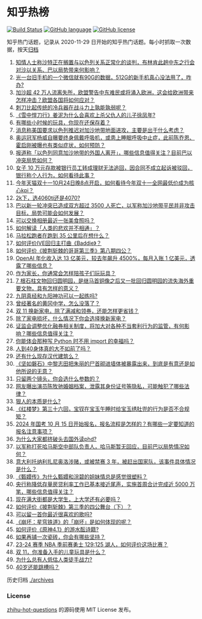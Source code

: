 # 知乎热榜
[![Build Status](https://github.com/ToWeLong/zhihu-hot-questions/workflows/CI/badge.svg)](https://github.com/ToWeLong/zhihu-hot-questions/actions)
[![GitHub language](https://img.shields.io/badge/language-golang-orange.svg)](https://golang.org/)
[![GitHub license](https://img.shields.io/github/license/ToWeLong/zhihu-hot-questions)](https://github.com/ToWeLong/zhihu-hot-questions/blob/main/LICENSE)

知乎热门话题，记录从 2020-11-29 日开始的知乎热门话题。每小时抓取一次数据，按天[归档](./archives)

<!-- BEGIN -->

1. [知情人士称沙特正在搁置与以色列关系正常化的谈判，布林肯此趟中东之行会对沙以关系、巴以局势带来何影响？](https://www.zhihu.com/question/626090924)
1. [光一台旧手机的一个微信就有90G的数据，512G的新手机真心没法用了，咋办?](https://www.zhihu.com/question/623189683)
1. [加沙超 42 万人流离失所，欧盟警告中东难民或将涌入欧洲，这会给欧洲带来怎样冲击？欧盟各国将如何应对？](https://www.zhihu.com/question/626111501)
1. [刺刀比起传统的冷兵器在战斗力上孰能孰弱呢？](https://www.zhihu.com/question/575037075)
1. [《雪中悍刀行》姜泥为什么会喜欢上杀父仇人的儿子徐凤年?](https://www.zhihu.com/question/509212732)
1. [有哪些小时候的玩具，你现在还保存着？](https://www.zhihu.com/question/385605966)
1. [消息称美国要求以色列推迟对加沙地带地面进攻，主要是出于什么考虑？](https://www.zhihu.com/question/626096186)
1. [奥运冠军杨威自曝要终身佩戴呼吸机，或患上睡眠呼吸中止症，此前陈乔恩、霍启刚被曝也有类似症状，如何预防？](https://www.zhihu.com/question/626079812)
1. [报道称「以色列同意加沙地带的外国人离开」，哪些信息值得关注？目前巴以冲突局势如何？](https://www.zhihu.com/question/626123010)
1. [女子 10 万元存款被银行员工转成理财无法追回，因合同不成立起诉被驳回，银行称个人行为，如何看待此事？](https://www.zhihu.com/question/626079801)
1. [今年天猫双十一10月24日晚8点开启，如何看待今年双十一全网最低价成为核心kpi？](https://www.zhihu.com/question/626105166)
1. [2k下，选4060ti还是4070?](https://www.zhihu.com/question/603296133)
1. [巴以新一轮冲突已造成双方超过 3500 人死亡，以军称加沙地带平民并非攻击目标，局势可能会如何发展？](https://www.zhihu.com/question/626121391)
1. [可以交换相册最近一张美食照吗？](https://www.zhihu.com/question/625926680)
1. [如何解读「人类的悲欢并不相通」？](https://www.zhihu.com/question/298553554)
1. [马拉松跑者在跑到 35 公里后在想什么？](https://www.zhihu.com/question/624214923)
1. [如何评价IVE回归主打曲《Baddie》？](https://www.zhihu.com/question/625936518)
1. [如何评价《披荆斩棘的哥哥第三季》第八期四公？](https://www.zhihu.com/question/625941401)
1. [OpenAI 年化收入达 13 亿美元，较去年飙升 4500%，每月入账 1 亿美元，透露了哪些信息？](https://www.zhihu.com/question/626112796)
1. [作为家长，你通常会怎样陪孩子们玩玩具？](https://www.zhihu.com/question/623318661)
1. [7 根石柱文物回归圆明园，是继马首铜像之后又一批回归圆明园的流失海外重要文物，具有怎样的意义？](https://www.zhihu.com/question/625953420)
1. [九阴真经和九阳神功可以一起练吗?](https://www.zhihu.com/question/24509133)
1. [曾经著名的黄冈中学，怎么没落了？](https://www.zhihu.com/question/65786127)
1. [双 11 换新家电，除了满减和领券，还能怎样更省钱？](https://www.zhihu.com/question/626105968)
1. [除了家电损坏，什么情况下你会选择换新家电？](https://www.zhihu.com/question/626105881)
1. [证监会调整优化融券相关制度，将加大对各种不当套利行为的监管，有何影响？哪些信息值得关注？](https://www.zhihu.com/question/626112792)
1. [你能体会那种写 Python 时不用 import 的幸福吗？](https://www.zhihu.com/question/626060971)
1. [人到40身体真的大不如前了吗？](https://www.zhihu.com/question/451969950)
1. [还有什么现存汉代建筑么？](https://www.zhihu.com/question/375587191)
1. [《坚如磐石》中黎志田把朱丽的尸首砌进墙体被暴露出来，到底是有意还是如他所说的无意？](https://www.zhihu.com/question/624437016)
1. [只留两个镜头，你会选什么参数的？](https://www.zhihu.com/question/616886939)
1. [网友曝出演员陈牧驰婚姻档案，泄露其身份证号等隐私，可能触犯了哪些法律？](https://www.zhihu.com/question/625931050)
1. [狠人的本质是什么?](https://www.zhihu.com/question/622670900)
1. [《红楼梦》第三十六回，宝钗在宝玉午睡时给宝玉绣肚兜的行为是否不合规矩？](https://www.zhihu.com/question/32130379)
1. [2024 年国考 10 月 15 日开始报名，报名流程是怎样的？有哪些一定要知道的报名注意事项？](https://www.zhihu.com/question/625813520)
1. [为什么大家都挤破头去国外读phd?](https://www.zhihu.com/question/616628814)
1. [以军称打死哈马斯空中部队负责人，哈马斯暂无回应，目前巴以局势情况如何？](https://www.zhihu.com/question/626097736)
1. [意大利托纳利扎尼奥洛涉赌，或被禁赛 3 年，被赶出国家队，该事件具体情况是什么？](https://www.zhihu.com/question/625965490)
1. [《甄嬛传》为什么甄嬛和浣碧的姐妹情总是感觉很塑料？](https://www.zhihu.com/question/432828282)
1. [央行称降低存量房贷利率工作已基本接近尾声，实施首周合计完成近 5000 万笔，哪些信息值得关注？](https://www.zhihu.com/question/625974575)
1. [现在满大街都是大学生，上大学还有必要吗？](https://www.zhihu.com/question/624837829)
1. [如何评价《披荆斩棘》第三季的四公舞台（下）？](https://www.zhihu.com/question/626083904)
1. [可以留一首你最近很喜欢的歌吗?](https://www.zhihu.com/question/625745914)
1. [《崩坏：星穹铁道》的「崩坏」是如何体现的呢？](https://www.zhihu.com/question/625885064)
1. [如何评价《原神4.1》的游水酝诗籍?](https://www.zhihu.com/question/625512669)
1. [如果再铺一次瓷砖，你会有哪些坚持？](https://www.zhihu.com/question/535814883)
1. [23-24 赛季 NBA 季前赛勇士 129:125 湖人，如何评价这场比赛？](https://www.zhihu.com/question/626076708)
1. [双 11，你准备入手的儿童玩具是什么？](https://www.zhihu.com/question/624167227)
1. [为什么总有人低估人类徒手战力?](https://www.zhihu.com/question/623561639)
1. [40岁还能跳槽吗？](https://www.zhihu.com/question/624997864)

<!-- END -->

历史归档 [./archives](./archives)


### License
[zhihu-hot-questions](https://github.com/towelong/zhihu-hot-questions) 的源码使用 MIT License 发布。
